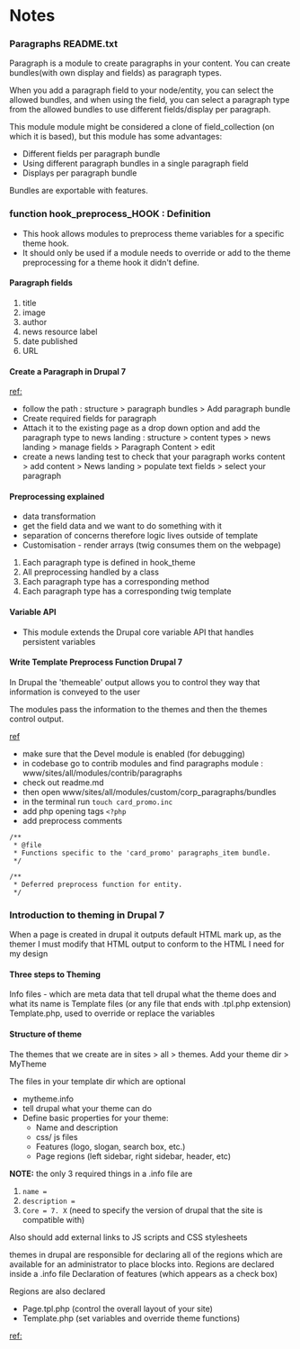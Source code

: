 # Notes

### Paragraphs README.txt

Paragraph is a module to create paragraphs in your content.
You can create bundles(with own display and fields) as paragraph types.

When you add a paragraph field to your node/entity, you can select the allowed bundles, and when using the field, you can select a paragraph type from the allowed bundles to use different fields/display per paragraph.

This module module might be considered a clone of field_collection (on which it is based), but this module has some advantages:

* Different fields per paragraph bundle
* Using different paragraph bundles in a single paragraph field
* Displays per paragraph bundle

Bundles are exportable with features.

### function hook_preprocess_HOOK : Definition

- This hook allows modules to preprocess theme variables for a specific theme hook.
- It should only be used if a module needs to override or add to the theme preprocessing for a theme hook it didn't define.


#### Paragraph fields

1. title 
1. image 
1. author 
1. news resource label  
1. date published 
1. URL


#### Create a Paragraph in Drupal 7
[ref:](https://www.drupal.org/node/2605424)

- follow the path : structure > paragraph bundles > Add paragraph bundle
- Create required fields for paragraph
- Attach it to the existing page as a drop down option and add the paragraph type to news landing : structure > content types > news landing > manage fields > Paragraph Content > edit
- create a news landing test to check that your paragraph works content > add content > News landing > populate text fields > select your paragraph

#### Preprocessing explained

- data transformation
- get the field data and we want to do something with it
- separation of concerns therefore logic lives outside of template
- Customisation - render arrays (twig consumes them on the webpage)

1. Each paragraph type is defined in hook_theme
1. All preprocessing handled by a class
1. Each paragraph type has a corresponding method
1. Each paragraph type has a corresponding twig template

#### Variable API 

- This module extends the Drupal core variable API that handles persistent variables

#### Write Template Preprocess Function Drupal 7

In Drupal the 'themeable' output allows you to control they way that information is conveyed to the user

The modules pass the information to the themes and then the themes control output.

[ref](https://www.youtube.com/watch?v=UOvxCChgSOU)

- make sure that the Devel module is enabled (for debugging)
- in codebase go to contrib modules and find paragraphs module : www/sites/all/modules/contrib/paragraphs
- check out readme.md
- then open www/sites/all/modules/custom/corp_paragraphs/bundles
- in the terminal run `touch card_promo.inc`
- add php opening tags `<?php`
- add preprocess comments
```
/**
 * @file
 * Functions specific to the 'card_promo' paragraphs_item bundle.
 */

/**
 * Deferred preprocess function for entity.
 */

```




### Introduction to theming in Drupal 7


When a page is created in drupal it outputs default HTML mark up, as the themer I must modify that HTML output to conform to the HTML I need for my design

#### Three steps to Theming

Info files - which are meta data that tell drupal what the theme does and what its name is
Template files (or any file that ends with .tpl.php extension)
Template.php, used to override or replace the variables

#### Structure of theme

The themes that we create are in sites > all > themes. Add your theme dir > MyTheme

The files in your template dir which are optional

- mytheme.info    
- tell drupal what your theme can do  
- Define basic properties for your theme:
   - Name and description
   - css/ js files
   - Features (logo, slogan, search box, etc.)
   - Page regions (left sidebar, right sidebar, header, etc)

**NOTE:** the only 3 required things in a .info file are
1. `name = `
1. `description =`
1. `Core = 7. X` (need to specify the version of drupal that the site is compatible with)

Also should add external links to JS scripts and CSS stylesheets 

themes in drupal are responsible for declaring all of the regions  which are available  for an administrator to place blocks into.
Regions are declared inside a .info file
Declaration of features (which appears as a check box)


Regions are also declared
- Page.tpl.php (control the overall layout of your site)
- Template.php (set variables and override theme functions)


[ref:](https://www.youtube.com/watch?v=dS4JR0BbKO8)